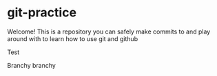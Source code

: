 # git-practice

Welcome! This is a repository you can safely make commits to and play around with to learn how to use git and github

Test

Branchy branchy

